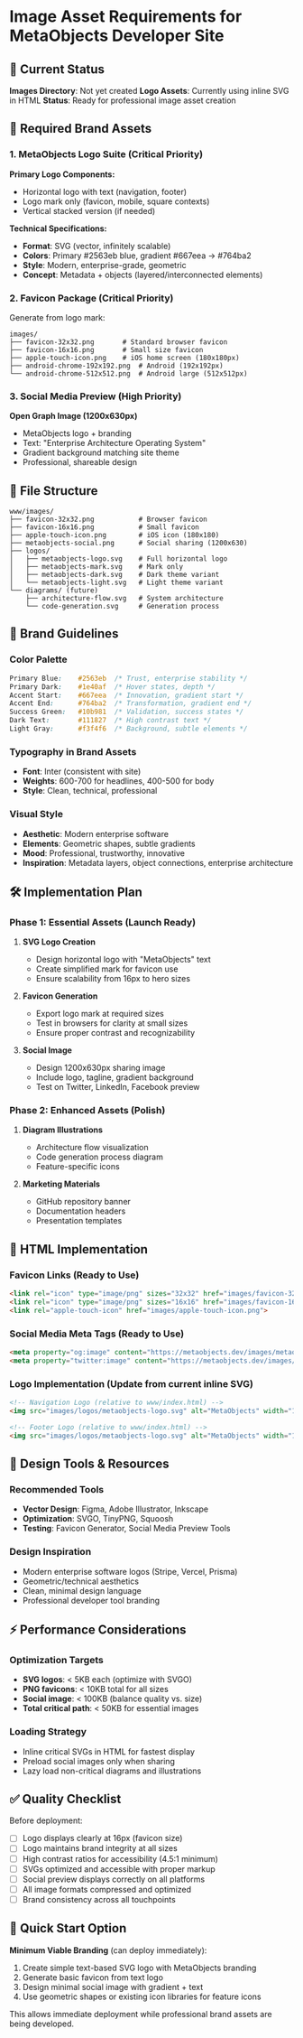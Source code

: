 # Image Asset Requirements for MetaObjects Developer Site

## 🎯 Current Status
**Images Directory**: Not yet created
**Logo Assets**: Currently using inline SVG in HTML
**Status**: Ready for professional image asset creation

## 🎨 Required Brand Assets

### 1. **MetaObjects Logo Suite** (Critical Priority)

**Primary Logo Components:**
- Horizontal logo with text (navigation, footer)
- Logo mark only (favicon, mobile, square contexts)
- Vertical stacked version (if needed)

**Technical Specifications:**
- **Format**: SVG (vector, infinitely scalable)
- **Colors**: Primary #2563eb blue, gradient #667eea → #764ba2
- **Style**: Modern, enterprise-grade, geometric
- **Concept**: Metadata + objects (layered/interconnected elements)

### 2. **Favicon Package** (Critical Priority)

Generate from logo mark:
```
images/
├── favicon-32x32.png       # Standard browser favicon
├── favicon-16x16.png       # Small size favicon
├── apple-touch-icon.png    # iOS home screen (180x180px)
├── android-chrome-192x192.png  # Android (192x192px)
└── android-chrome-512x512.png  # Android large (512x512px)
```

### 3. **Social Media Preview** (High Priority)

**Open Graph Image (1200x630px)**
- MetaObjects logo + branding
- Text: "Enterprise Architecture Operating System"
- Gradient background matching site theme
- Professional, shareable design

## 🔧 File Structure

```
www/images/
├── favicon-32x32.png           # Browser favicon
├── favicon-16x16.png           # Small favicon
├── apple-touch-icon.png        # iOS icon (180x180)
├── metaobjects-social.png      # Social sharing (1200x630)
├── logos/
│   ├── metaobjects-logo.svg    # Full horizontal logo
│   ├── metaobjects-mark.svg    # Mark only
│   ├── metaobjects-dark.svg    # Dark theme variant
│   └── metaobjects-light.svg   # Light theme variant
└── diagrams/ (future)
    ├── architecture-flow.svg   # System architecture
    └── code-generation.svg     # Generation process
```

## 📐 Brand Guidelines

### Color Palette
```css
Primary Blue:    #2563eb  /* Trust, enterprise stability */
Primary Dark:    #1e40af  /* Hover states, depth */
Accent Start:    #667eea  /* Innovation, gradient start */
Accent End:      #764ba2  /* Transformation, gradient end */
Success Green:   #10b981  /* Validation, success states */
Dark Text:       #111827  /* High contrast text */
Light Gray:      #f3f4f6  /* Background, subtle elements */
```

### Typography in Brand Assets
- **Font**: Inter (consistent with site)
- **Weights**: 600-700 for headlines, 400-500 for body
- **Style**: Clean, technical, professional

### Visual Style
- **Aesthetic**: Modern enterprise software
- **Elements**: Geometric shapes, subtle gradients
- **Mood**: Professional, trustworthy, innovative
- **Inspiration**: Metadata layers, object connections, enterprise architecture

## 🛠️ Implementation Plan

### Phase 1: Essential Assets (Launch Ready)
1. **SVG Logo Creation**
   - Design horizontal logo with "MetaObjects" text
   - Create simplified mark for favicon use
   - Ensure scalability from 16px to hero sizes

2. **Favicon Generation**
   - Export logo mark at required sizes
   - Test in browsers for clarity at small sizes
   - Ensure proper contrast and recognizability

3. **Social Image**
   - Design 1200x630px sharing image
   - Include logo, tagline, gradient background
   - Test on Twitter, LinkedIn, Facebook preview

### Phase 2: Enhanced Assets (Polish)
1. **Diagram Illustrations**
   - Architecture flow visualization
   - Code generation process diagram
   - Feature-specific icons

2. **Marketing Materials**
   - GitHub repository banner
   - Documentation headers
   - Presentation templates

## 📱 HTML Implementation

### Favicon Links (Ready to Use)
```html
<link rel="icon" type="image/png" sizes="32x32" href="images/favicon-32x32.png">
<link rel="icon" type="image/png" sizes="16x16" href="images/favicon-16x16.png">
<link rel="apple-touch-icon" href="images/apple-touch-icon.png">
```

### Social Media Meta Tags (Ready to Use)
```html
<meta property="og:image" content="https://metaobjects.dev/images/metaobjects-social.png">
<meta property="twitter:image" content="https://metaobjects.dev/images/metaobjects-social.png">
```

### Logo Implementation (Update from current inline SVG)
```html
<!-- Navigation Logo (relative to www/index.html) -->
<img src="images/logos/metaobjects-logo.svg" alt="MetaObjects" width="120" height="32">

<!-- Footer Logo (relative to www/index.html) -->
<img src="images/logos/metaobjects-logo.svg" alt="MetaObjects" width="100" height="27">
```

## 🎨 Design Tools & Resources

### Recommended Tools
- **Vector Design**: Figma, Adobe Illustrator, Inkscape
- **Optimization**: SVGO, TinyPNG, Squoosh
- **Testing**: Favicon Generator, Social Media Preview Tools

### Design Inspiration
- Modern enterprise software logos (Stripe, Vercel, Prisma)
- Geometric/technical aesthetics
- Clean, minimal design language
- Professional developer tool branding

## ⚡ Performance Considerations

### Optimization Targets
- **SVG logos**: < 5KB each (optimize with SVGO)
- **PNG favicons**: < 10KB total for all sizes
- **Social image**: < 100KB (balance quality vs. size)
- **Total critical path**: < 50KB for essential images

### Loading Strategy
- Inline critical SVGs in HTML for fastest display
- Preload social images only when sharing
- Lazy load non-critical diagrams and illustrations

## ✅ Quality Checklist

Before deployment:
- [ ] Logo displays clearly at 16px (favicon size)
- [ ] Logo maintains brand integrity at all sizes
- [ ] High contrast ratios for accessibility (4.5:1 minimum)
- [ ] SVGs optimized and accessible with proper markup
- [ ] Social preview displays correctly on all platforms
- [ ] All image formats compressed and optimized
- [ ] Brand consistency across all touchpoints

## 🚀 Quick Start Option

**Minimum Viable Branding** (can deploy immediately):
1. Create simple text-based SVG logo with MetaObjects branding
2. Generate basic favicon from text logo
3. Design minimal social image with gradient + text
4. Use geometric shapes or existing icon libraries for feature icons

This allows immediate deployment while professional brand assets are being developed.